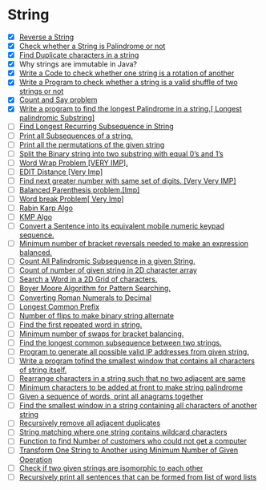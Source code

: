 # String

- [x] [Reverse a String](https://leetcode.com/problems/reverse-string/)                                 
- [x] [Check whether a String is Palindrome or not](https://practice.geeksforgeeks.org/problems/palindrome-string0817/1)                                                                                           
- [x] [Find Duplicate characters in a string](https://www.geeksforgeeks.org/print-all-the-duplicates-in-the-input-string/)                                                                                         
- [x] Why strings are immutable in Java?                                                                                                                                                                           
- [x] [Write a Code to check whether one string is a rotation of another](https://www.geeksforgeeks.org/a-program-to-check-if-strings-are-rotations-of-each-other/)                                                
- [x] [Write a Program to check whether a string is a valid shuffle of two strings or not](https://www.programiz.com/java-programming/examples/check-valid-shuffle-of-strings)                                     
- [x] [Count and Say problem](https://leetcode.com/problems/count-and-say/)                                                                                                                                        
- [x] [Write a program to find the longest Palindrome in a string.\[ Longest palindromic Substring\]](https://practice.geeksforgeeks.org/problems/longest-palindrome-in-a-string/0)                                
- [ ] [Find Longest Recurring Subsequence in String](https://practice.geeksforgeeks.org/problems/longest-repeating-subsequence/0)                                                                                  
- [ ] [Print all Subsequences of a string.](https://www.geeksforgeeks.org/print-subsequences-string/)                                                                                                              
- [ ] [Print all the permutations of the given string](https://practice.geeksforgeeks.org/problems/permutations-of-a-given-string/0)                                                                               
- [ ] [Split the Binary string into two substring with equal 0’s and 1’s](https://www.geeksforgeeks.org/split-the-binary-string-into-substrings-with-equal-number-of-0s-and-1s/)                                   
- [ ] [Word Wrap Problem \[VERY IMP\].](https://practice.geeksforgeeks.org/problems/word-wrap/0)                                                                                                                   
- [ ] [EDIT Distance \[Very Imp\]](https://practice.geeksforgeeks.org/problems/edit-distance3702/1)                                                                                                                
- [ ] [Find next greater number with same set of digits. \[Very Very IMP\]](https://practice.geeksforgeeks.org/problems/next-permutation/0)                                                                        
- [ ] [Balanced Parenthesis problem.\[Imp\]](https://practice.geeksforgeeks.org/problems/parenthesis-checker/0)                                                                                                    
- [ ] [Word break Problem\[ Very Imp\]](https://practice.geeksforgeeks.org/problems/word-break/0)                                                                                                                  
- [ ] [Rabin Karp Algo](https://www.geeksforgeeks.org/rabin-karp-algorithm-for-pattern-searching/)                                                                                                                 
- [ ] [KMP Algo](https://practice.geeksforgeeks.org/problems/longest-prefix-suffix2527/1)                                                                                                                          
- [ ] [Convert a Sentence into its equivalent mobile numeric keypad sequence.](https://www.geeksforgeeks.org/convert-sentence-equivalent-mobile-numeric-keypad-sequence/)                                          
- [ ] [Minimum number of bracket reversals needed to make an expression balanced.](https://practice.geeksforgeeks.org/problems/count-the-reversals/0)                                                              
- [ ] [Count All Palindromic Subsequence in a given String.](https://practice.geeksforgeeks.org/problems/count-palindromic-subsequences/1)                                                                         
- [ ] [Count of number of given string in 2D character array](https://www.geeksforgeeks.org/find-count-number-given-string-present-2d-character-array/)                                                            
- [ ] [Search a Word in a 2D Grid of characters.](https://practice.geeksforgeeks.org/problems/find-the-string-in-grid/0)                                                                                           
- [ ] [Boyer Moore Algorithm for Pattern Searching.](https://www.geeksforgeeks.org/boyer-moore-algorithm-for-pattern-searching/)                                                                                   
- [ ] [Converting Roman Numerals to Decimal](https://practice.geeksforgeeks.org/problems/roman-number-to-integer/0)                                                                                                
- [ ] [Longest Common Prefix](https://leetcode.com/problems/longest-common-prefix/)                                                                                                                                
- [ ] [Number of flips to make binary string alternate](https://practice.geeksforgeeks.org/problems/min-number-of-flips/0)                                                                                         
- [ ] [Find the first repeated word in string.](https://practice.geeksforgeeks.org/problems/second-most-repeated-string-in-a-sequence/0)                                                                           
- [ ] [Minimum number of swaps for bracket balancing.](https://practice.geeksforgeeks.org/problems/minimum-swaps-for-bracket-balancing/0)                                                                          
- [ ] [Find the longest common subsequence between two strings.](https://practice.geeksforgeeks.org/problems/longest-common-subsequence/0)                                                                         
- [ ] [Program to generate all possible valid IP addresses from given string.](https://www.geeksforgeeks.org/program-generate-possible-valid-ip-addresses-given-string/)                                           
- [ ] [Write a program tofind the smallest window that contains all characters of string itself.](https://practice.geeksforgeeks.org/problems/smallest-distant-window/0)                                           
- [ ] [Rearrange characters in a string such that no two adjacent are same](https://practice.geeksforgeeks.org/problems/rearrange-characters/0)                                                                    
- [ ] [Minimum characters to be added at front to make string palindrome](https://www.geeksforgeeks.org/minimum-characters-added-front-make-string-palindrome/)                                                    
- [ ] [Given a sequence of words, print all anagrams together](https://practice.geeksforgeeks.org/problems/k-anagrams-1/0)                                                                                         
- [ ] [Find the smallest window in a string containing all characters of another string](https://practice.geeksforgeeks.org/problems/smallest-window-in-a-string-containing-all-the-characters-of-another-string/0)
- [ ] [Recursively remove all adjacent duplicates](https://practice.geeksforgeeks.org/problems/consecutive-elements/0)                                                                                             
- [ ] [String matching where one string contains wildcard characters](https://practice.geeksforgeeks.org/problems/wildcard-string-matching/0)                                                                      
- [ ] [Function to find Number of customers who could not get a computer](https://www.geeksforgeeks.org/function-to-find-number-of-customers-who-could-not-get-a-computer/)                                        
- [ ] [Transform One String to Another using Minimum Number of Given Operation](https://www.geeksforgeeks.org/transform-one-string-to-another-using-minimum-number-of-given-operation/)                            
- [ ] [Check if two given strings are isomorphic to each other](https://practice.geeksforgeeks.org/problems/isomorphic-strings/0)                                                                                  
- [ ] [Recursively print all sentences that can be formed from list of word lists](https://www.geeksforgeeks.org/recursively-print-all-sentences-that-can-be-formed-from-list-of-word-lists/)                      